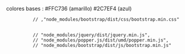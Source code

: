 colores bases :   #FFC736 (amarillo)
                  #2C7EF4 (azul)




              // ,"node_modules/bootstrap/dist/css/bootstrap.min.css"

              
              // "node_modules/jquery/dist/jquery.min.js",
              // "node_modules/popper.js/dist/umd/popper.min.js",
              // "node_modules/bootstrap/dist/js/bootstrap.min.js"
